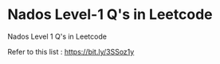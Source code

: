 # Nados Level-1 Q's in Leetcode
Nados Level 1 Q's in Leetcode 

Refer to this list : https://bit.ly/3SSoz1y
